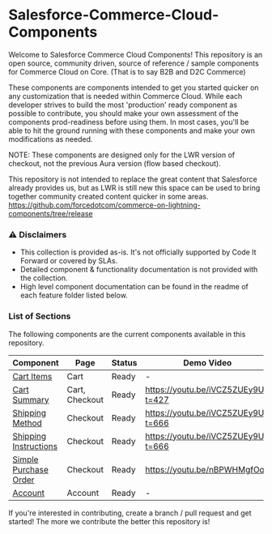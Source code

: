 # Salesforce-Commerce-Cloud-Components

Welcome to Salesforce Commerce Cloud Components! 
This repository is an open source, community driven, source of reference / sample components for Commerce Cloud on Core. (That is to say B2B and D2C Commerce)

These components are components intended to get you started quicker on any customization that is needed within Commerce Cloud. While each developer strives to build the most 'production' ready component as possible to contribute, you should make your own assessment of the components prod-readiness before using them. 
In most cases, you'll be able to hit the ground running with these components and make your own modifications as needed. 

NOTE: These components are designed only for the LWR version of checkout, not the previous Aura version (flow based checkout).

This repository is not intended to replace the great content that Salesforce already provides us, but as LWR is still new this space can be used to bring together community created content quicker in some areas. 
https://github.com/forcedotcom/commerce-on-lightning-components/tree/release

### ⚠️ Disclaimers

- This collection is provided as-is. It's not officially supported by Code It Forward or covered by SLAs.
- Detailed component & functionality documentation is not provided with the collection. 
- High level component documentation can be found in the readme of each feature folder listed below. 


### List of Sections
The following components are the current components available in this repository.

| Component  | Page | Status | Demo Video |
| ------------- | ------------- | ------------- | ------------- |
| [Cart Items](/cart/cartItems/)  | Cart  | Ready | - |
| [Cart Summary](/cart/cartSummary/)  | Cart, Checkout  | Ready | https://youtu.be/iVCZ5ZUEy9U?t=427 |
| [Shipping Method](/checkout/shippingMethod/)  | Checkout  | Ready | https://youtu.be/iVCZ5ZUEy9U?t=666 |
| [Shipping Instructions](/checkout/shippingInstructions/)  | Checkout  | Ready | https://youtu.be/iVCZ5ZUEy9U?t=666 |
| [Simple Purchase Order](/checkout/simplePurchaseOrder/)  | Checkout  | Ready | https://youtu.be/nBPWHMgfOq0 |
| [Account](/account/)  | Account  | Ready | - |


If you're interested in contributing, create a branch / pull request and get started! The more we contribute the better this repository is!
